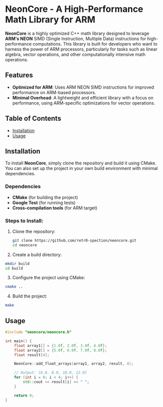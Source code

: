# NeonCore - A High-Performance Math Library for ARM

**NeonCore** is a highly optimized C++ math library designed to leverage **ARM's NEON** SIMD (Single Instruction, Multiple Data) instructions for high-performance computations. This library is built for developers who want to harness the power of ARM processors, particularly for tasks such as linear algebra, vector operations, and other computationally intensive math operations.

## Features

- **Optimized for ARM**: Uses ARM NEON SIMD instructions for improved performance on ARM-based processors.
- **Minimal Overhead**: A lightweight and efficient library with a focus on performance, using ARM-specific optimizations for vector operations.


## Table of Contents

- [Installation](#installation)
- [Usage](#usage)

## Installation

To install **NeonCore**, simply clone the repository and build it using CMake. You can also set up the project in your own build environment with minimal dependencies.

### Dependencies

- **CMake** (for building the project)
- **Google Test** (for running tests)
- **Cross-compilation tools** (for ARM target)

### Steps to Install:

1. Clone the repository:

   ```bash
   git clone https://github.com/retr0-spection/neoncore.git
   cd neoncore
   ```
2. Create a build directory:
  ```bash
  mkdir build
  cd build
  ```
3. Configure the project using CMake:
  ```bash
  cmake ..
  ```
4.	Build the project:
  ```bash
  make
  ```
## Usage
  ```cpp
  #include "neoncore/neoncore.h"

  int main() {
      float array1[] = {1.0f, 2.0f, 3.0f, 4.0f};
      float array2[] = {5.0f, 6.0f, 7.0f, 8.0f};
      float result[4];

      NeonCore::add_float_arrays(array1, array2, result, 4);

      // Output: [6.0, 8.0, 10.0, 12.0]
      for (int i = 0; i < 4; i++) {
          std::cout << result[i] << " ";
      }

      return 0;
  }
  ```
